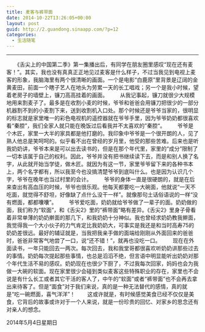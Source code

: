 ```yaml
---
title: 麦客与裤带面
date: 2014-10-22T13:26:05+00:00
layout: post
guid: http://2.guandong.sinaapp.com/?p=12
categories:
  - 生活随笔
---
```


------

　　《舌尖上的中国第二季》第一集播出后，有同学在朋友圈里感叹“现在还有麦客！”。其实，我也没有真真正正地见过麦客是什么样子，不过当我见到电视上麦客的形象，我脑海里有两个很清晰的画面。一个是电影“白鹿原”里背景是辽阔的金黄麦田，前面一个瞎子艺人在地头为劳累一天的长工唱戏；另一个是我小时候，望着老房子的墙壁上，镰刀高高挂着的画面。
　　从我记事起，镰刀就很少大规模地用来割麦子了。最多是在收割小麦的时候，爷爷和爸爸会用镰刀把很少的一部分机器割不到的小麦割下来，送到收割机入口处。那个时候还是爷爷当家的，很明显的标志就是家里唯一的彩色电视机的遥控器就在爷爷手里，因为爷爷奶奶都很喜欢看“秦腔”，我们全家人就只能在晚饭过后看我并不太喜欢的”秦腔“。
　　爷爷是个木匠，家里一大半的家具都是他打磨的。我印象中爷爷是一个很开朗的人，见了熟人他总是笑呵呵的。似乎看不出在曾经的岁月里，他受的那些苦难。后来也是听我奶奶讲，爷爷本来是可以出去读书的，但是在那个年代里，家里的“成分”限制了一切本该属于自己的权利。因此，爷爷并没有把书继续读下去，而是和别人换了名字，从此就开始当学徒，做木匠。就因为有这一节，家里爷爷留下来的各种书本上，两个名字都有，所以我至今也没搞清楚爷爷到底叫什么。也是因为认识几个字，爷爷在晚年也当过村里的会计。
　　爷爷的身体一直是很硬朗的，就是在后来查出有高血压的时候，爷爷也很乐观。他每天都要吃一大碗面，他就说“一天不吃面，就觉得不舒坦，好像缺了点什么没干一样”。就像那句土话俗语说的一样“没有燃面，都都囔囔”。
　　爷爷爱吃面，奶奶就给爷爷做了一辈子的面。奶奶做的面，我们称为“软面”，和《舌尖2》里的“裤带面”略有差异。《舌尖2》里身子骨看着非常单薄的奶奶擀面的那几下，和我奶奶十分神似。我也曾经求奶奶教我擀面，我觉得我一个大小伙子的力气肯定比我奶奶大，可事实是我还是和当时高寿75的奶奶差很远。最好的辅证就是，当我把我亲手做的面端给刚刚从外面回来的爸爸时，爸爸非常客气地尝了一口，说“还不错！”，就再也没吃一口。
　　现在在外面读书，一年只能回去一两次。每次回去，我和我堂哥都很喜欢听奶奶讲那些过去的事情。奶奶每次提起那些事情，也总是滔滔不绝，但言语中明显能听出奶奶对那个年代生活不易的感叹。奶奶现在也很少下厨了，不过我每次回家，妈妈也会为我做一大碗的软面。现在家里很少会碰到类似麦客这些特殊职业的存在，家里也不会说是有什么长工或者其它干活的客人了，中午的“软面”或者“裤带面”也不会再去拿出来待客了。但是“面食”对于我们来说，真的是一种无法替代的感情，真的就是“吃一碗燃面，喜气洋洋”！
　　这或许就是，有时候感觉美食已经不仅仅是美食，它背后的故事或许对于一个人来说，就是一份珍贵的回忆、对家乡的思念还有对亲人的想念。

2014年5月4日星期日
